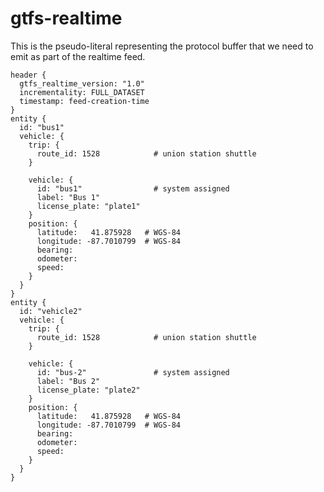 gtfs-realtime
===============

This is the pseudo-literal representing the protocol buffer that
we need to emit as part of the realtime feed.


    header {
      gtfs_realtime_version: "1.0"
      incrementality: FULL_DATASET
      timestamp: feed-creation-time
    }
    entity {
      id: "bus1"
      vehicle: {
        trip: {
          route_id: 1528            # union station shuttle
        }

        vehicle: {
          id: "bus1"                # system assigned
          label: "Bus 1"
          license_plate: "plate1"   
        }
        position: {
          latitude:   41.875928   # WGS-84
          longitude: -87.7010799  # WGS-84
          bearing:
          odometer:
          speed:
        }
      }
    }
    entity {
      id: "vehicle2"
      vehicle: {
        trip: {
          route_id: 1528            # union station shuttle
        }

        vehicle: {
          id: "bus-2"               # system assigned
          label: "Bus 2"
          license_plate: "plate2"   
        }
        position: {
          latitude:   41.875928   # WGS-84
          longitude: -87.7010799  # WGS-84
          bearing:
          odometer:
          speed:
        }
      }
    }
